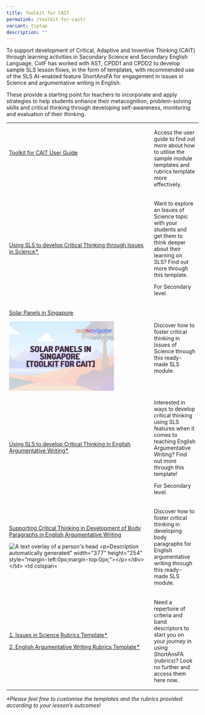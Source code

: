 ```yaml
---
title: Toolkit for CAIT
permalink: /toolkit-for-cait/
variant: tiptap
description: ""
---
```

<p>To support development of Critical, Adaptive and Inventive Thinking (CAIT)
through learning activities in Secondary Science and Secondary English
Language, CotF has worked with AST, CPDD1 and CPDD2 to develop sample SLS
lesson flows, in the form of templates, with recommended use of the SLS
AI-enabled feature ShortAnsFA for engagement in issues in Science and argumentative
writing in English.</p>
<p></p>
<p>These provide a starting point for teachers to incorporate and apply strategies
to help students enhance their metacognition, problem-solving skills and
critical thinking through developing self-awareness, monitoring and evaluation
of their thinking.</p>
<table style="minWidth: 50px">
<colgroup>
<col>
<col>
</colgroup>
<tbody>
<tr>
<td rowspan="1" colspan="1">
<p><a href="https://for.edu.sg/caitguide" rel="noopener noreferrer nofollow" target="_blank"><u>Toolkit for CAIT User Guide</u></a>
</p>
<p>&nbsp;</p>
</td>
<td rowspan="1" colspan="1">
<p>Access the user guide to find out more about how to utilise the sample
module templates and rubrics template more effectively.</p>
</td>
</tr>
<tr>
<td rowspan="1" colspan="1">
<p><a href="https://for.edu.sg/caitsls-sci" rel="noopener noreferrer nofollow" target="_blank"><u>Using SLS to develop Critical Thinking through Issues in Science*</u></a>
</p>
<div class="isomer-image-wrapper">
<img style="box-sizing: inherit; font-family: Lato, sans-serif; max-width: 100%; height: auto; display: block; margin: auto; width: 354.406px;" height="auto" width="100%" alt="" src="https://staging-lite.d1gzbi5ytn2i58.amplifyapp.com/images/Screenshot_2024_07_02_at_1_52_33_PM.png">
</div>
</td>
<td rowspan="1" colspan="1">
<p>Want to explore an Issues of Science topic with your students and get
them to think deeper about their learning on SLS? Find out more through
this template.</p>
<p></p>
<p>For Secondary level.</p>
</td>
</tr>
<tr>
<td rowspan="1" colspan="1">
<p><a href="https://vle.learning.moe.edu.sg/moe-library/lesson/view/cd41a333-46a5-4a81-9be5-634a9fedb8af/cover" rel="noopener nofollow" target="_blank">Solar Panels in Singapore</a>
</p>
<div class="isomer-image-wrapper">
<img style="width: 75%;" height="auto" width="100%" alt="" src="/images/Solar_Panel_Toolkit_.png">
</div>
</td>
<td rowspan="1" colspan="1">
<p>Discover how to foster critical thinking in Issues of Science through
this ready-made SLS module.</p>
<p></p>
</td>
</tr>
<tr>
<td rowspan="1" colspan="1">
<p><a href="https://for.edu.sg/caitsls-el" rel="noopener noreferrer nofollow" target="_blank"><u>Using SLS to develop Critical Thinking in English Argumentative Writing*</u></a>
</p>
<div class="isomer-image-wrapper">
<img style="box-sizing: inherit; font-family: Lato, sans-serif; max-width: 100%; height: auto; display: block; margin: auto; width: 354.406px;" height="auto" width="100%" alt="" src="https://staging-lite.d1gzbi5ytn2i58.amplifyapp.com/images/Screenshot_2024_06_26_at_5_11_04_PM.png">
</div>
</td>
<td rowspan="1" colspan="1">
<p>Interested in ways to develop critical thinking using SLS features when
it comes to teaching English Argumentative Writing? Find out more through
this template!</p>
<p></p>
<p>For Secondary level.</p>
</td>
</tr>
<tr>
<td rowspan="1" colspan="1">
<p><a href="https://vle.learning.moe.edu.sg/community-gallery/lesson/view/8d95875c-a446-44d6-b41b-75cebce9ef8c/cover" rel="noopener nofollow" target="_blank">Supporting Critical Thinking in Development of Body Paragraphs in English Argumentative Writing</a>
</p>
<div class="isomer-image-wrapper">
<img style="width: 75%;" height="auto" width="100%" alt="A text overlay of a person's head
<p>Description automatically generated&quot; width=&quot;377&quot; height=&quot;254&quot; style=&quot;margin-left:0px;margin-top:0px;&quot;></p></div>
</td>
<td colspan=" src="https://lh7-rt.googleusercontent.com/docsz/AD_4nXcWAlVDUGB4VYyiiv7cb12QjugS4envqQ1Hn5n5CJZT-cJbnVzdqLyaCcntKaW3vP8hlT4zh8onG3UN_FADoM2U0xjrdwB_Bw_yOP3xMEAANudn1hoHkxRXvWvrciMv1rl2sJ4GIycuXm82T_dmXOk?key=sGuPtGISBZqD9fl60NRSyvt7">
</div>
<p></p>
</td>
<td rowspan="1" colspan="1">
<p>Discover how to foster critical thinking in developing body paragraphs
for English argumentative writing through this ready-made SLS module.</p>
</td>
</tr>
<tr>
<td rowspan="1" colspan="1">
<p><a href="https://for.edu.sg/caitrubrics-sci" rel="noopener noreferrer nofollow" target="_blank"><u>1. Issues in Science Rubrics Template*</u></a>
</p>
<p><a href="https://for.edu.sg/caitrubrics-el" rel="noopener noreferrer nofollow" target="_blank"><u>2. English Argumentative Writing Rubrics Template*</u></a>
</p>
</td>
<td rowspan="1" colspan="1">
<p>Need a repertoire of criteria and band descriptors to start you on your
journey in using ShortAnsFA (rubrics)? Look no further and access them
here now.</p>
</td>
</tr>
</tbody>
</table>
<p><em>*Please feel free to customise the templates and the rubrics provided according to your lesson’s outcomes!</em>
</p>